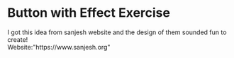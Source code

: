 <h1>Button with Effect Exercise</h1>
<p>I got this idea from sanjesh website and the design of them sounded fun to create! </br> Website:"https://www.sanjesh.org"</p>
